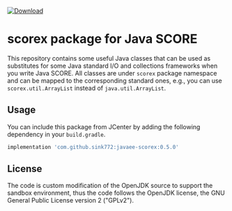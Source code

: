 [ ![Download](https://api.bintray.com/packages/sink772/maven/javaee-scorex/images/download.svg?version=0.5.0) ](https://bintray.com/sink772/maven/javaee-scorex/0.5.0/link)

# scorex package for Java SCORE

This repository contains some useful Java classes that can be used as substitutes for some Java standard I/O and collections frameworks when you write Java SCORE.
All classes are under `scorex` package namespace and can be mapped to the corresponding standard ones, e.g., you can use `scorex.util.ArrayList` instead of `java.util.ArrayList`.

## Usage

You can include this package from JCenter by adding the following dependency in your `build.gradle`.

```groovy
implementation 'com.github.sink772:javaee-scorex:0.5.0'
```

## License

The code is custom modification of the OpenJDK source to support the sandbox environment,
thus the code follows the OpenJDK license, the GNU General Public License version 2 ("GPLv2").
